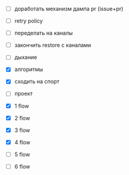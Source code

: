 - [ ] доработать механизм дампа pr (issue+pr)
- [ ] retry policy
- [ ] переделать на каналы
- [ ] закончить restore с каналами

- [ ] дыхание
- [x] алгоритмы
- [x] сходить на спорт
- [ ] проект

- [x] 1 flow
- [x] 2 flow
- [x] 3 flow
- [x] 4 flow
- [ ] 5 flow
- [ ] 6 flow


